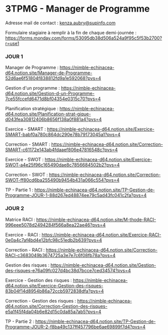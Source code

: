 # 3TPMG - Manager de Programme

Adresse mail de contact : kenza.aubry@supinfo.com

Formulaire stagiaire à remplir à la fin de chaque demi-journée : https://forms.monday.com/forms/53095db38d506a524a9f95c5f53b2700?r=use1

### JOUR 1

Manager de Programme : https://nimble-echinacea-d64.notion.site/Manager-de-Programme-52d6ae6f51804f838812fd9a1e592068?pvs=4

Gestion d'un programme : https://nimble-echinacea-d64.notion.site/Gestion-d-un-Programme-7ce55fccefd6471d8bf04354e0315c70?pvs=4

Planification stratégique : https://nimble-echinacea-d64.notion.site/Planification-strat-gique-d043fea30812406b8656f138a0f881a4?pvs=4

Exercice - SMART : https://nimble-echinacea-d64.notion.site/Exercice-SMART-babf0a780c864dc290e78b79173045a1?pvs=4

Correction - SMART : https://nimble-echinacea-d64.notion.site/Correction-SMART-c61172e143ab4fdaaef806e47816548c?pvs=4

Exercice - SWOT : https://nimble-echinacea-d64.notion.site/Exercice-SWOT-a4e25f96c165490dae8c7856684502b2?pvs=4

Correction - SWOT : https://nimble-echinacea-d64.notion.site/Correction-SWOT-ff80cd6ba255490b9454b431a066c554?pvs=4

TP - Partie 1 : https://nimble-echinacea-d64.notion.site/TP-Gestion-de-Programme-JOUR-1-88d267ed48874ee79c5ad43fc041c2fa?pvs=4

### JOUR 2

Matrice RACI : https://nimble-echinacea-d64.notion.site/M-thode-RACI-996eee5078d2494284f566a8ea22ae46?pvs=4

Exercice - RACI : https://nimble-echinacea-d64.notion.site/Exercice-RACI-0e0a4c7af4bd4e12bfc98c51edb2b639?pvs=4

Correction - RACI : https://nimble-echinacea-d64.notion.site/Correction-RACI-c3683049b3674725a3e7e7c6f08fb78a?pvs=4

Gestion des risques : https://nimble-echinacea-d64.notion.site/Gestion-des-risques-e76a09fc027d4bc38d7bcce7ced34574?pvs=4

Exercice - Gestion des risques : https://nimble-echinacea-d64.notion.site/Exercice-Gestion-des-risques-83b04f14d8954b86a72ccb5972838dfa?pvs=4

Correction - Gestion des risques : https://nimble-echinacea-d64.notion.site/Correction-Gestion-des-risques-e5a1f45f4da04b6e82d15c0da85a7ab5?pvs=4

TP - Partie 2 : https://nimble-echinacea-d64.notion.site/TP-Gestion-de-Programme-JOUR-2-f8ba49c137ff457796be6ae69899f7d4?pvs=4
